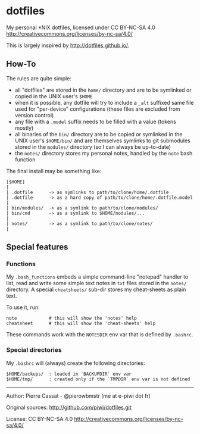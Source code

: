 dotfiles
========

My personal *NIX dotfiles, licensed under CC BY-NC-SA 4.0 <http://creativecommons.org/licenses/by-nc-sa/4.0/>

This is largely inspired by <http://dotfiles.github.io/>.


## How-To

The rules are quite simple:

-   all "dotfiles" are stored in the `home/` directory and are to be symlinked or copied
    in the UNIX user's `$HOME`
-   when it is possible, any dotfile will try to include a `_alt` suffixed same file used
    for "per-device" configurations (these files are excluded from version control)
-   any file with a `.model` suffix needs to be filled with a value (tokens mostly)
-   all binaries of the `bin/` directory are to be copied or symlinked in the UNIX user's
    `$HOME/bin/` and are themselves symlinks to git submodules stored in the `modules/`
    directory (so I can always be up-to-date)
-   the `notes/` directory stores my personal notes, handled by the `note` bash function

The final install may be something like:

    [$HOME]
    |
    | .dotfile      -> as symlinks to path/to/clone/home/.dotfile
    | .dotfile      -> as a hard copy of path/to/clone/home/.dotfile.model
    |
    | bin/modules/  -> as a symlink to path/to/clone/modules/
    | bin/cmd       -> as a symlink to $HOME/modules/...
    |
    | notes/        -> as a symlink to path/to/clone/notes/
    |

## Special features

### Functions

My `.bash_functions` embeds a simple command-line "notepad" handler to list, read and write
some simple text notes in `txt` files stored in the `notes/` directory. A special `cheatsheets/`
sub-dir stores my cheat-sheets as plain text.

To use it, run:

    note            # this will show the 'notes' help
    cheatsheet      # this will show the 'cheat-sheets' help

These commands work with the `NOTESDIR` env var that is defined by `.bashrc`.

### Special directories

My `.bashrc` will (always) create the following directories:

    $HOME/backups/  : loaded in `BACKUPDIR` env var
    $HOME/tmp/      : created only if the `TMPDIR` env var is not defined

----

Author: Pierre Cassat - @pierowbmstr (me at e-piwi dot fr)

Original sources: <http://github.com/piwi/dotfiles.git>

License: CC BY-NC-SA 4.0 <http://creativecommons.org/licenses/by-nc-sa/4.0/>
